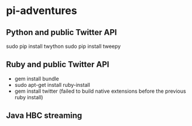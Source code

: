 # pi-adventures


## Python and public Twitter API
sudo pip install twython
sudo pip install tweepy

## Ruby and public Twitter API

+ gem install bundle
+ sudo apt-get install ruby-install
+ gem install twitter  (failed to build native extensions before the previous ruby install)

## Java HBC streaming


